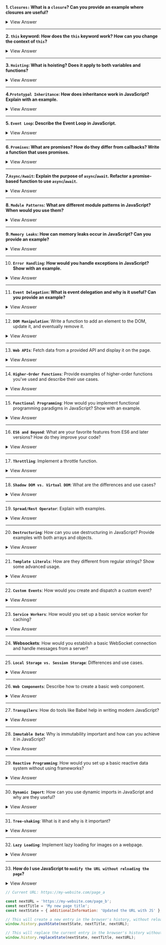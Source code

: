 **1. `Closures:` What is a `closure`? Can you provide an example where closures are useful?**

<details>
<summary>View Answer</summary>
A closure in programming refers to a function that has access to variables from its outer (enclosing) scope, even after the outer function has finished its execution. This provides a way to maintain state between function calls.

<b>Example:</b>

```javascript
function makeCounter() {
  let count = 0;

  return function () {
    return count++;
  };
}

let counter1 = makeCounter();
let counter2 = makeCounter();

console.log(counter1()); // Outputs: 0
console.log(counter1()); // Outputs: 1
console.log(counter2()); // Outputs: 0
console.log(counter1()); // Outputs: 2
```

In this example:

1. `makeCounter` is a function that defines a local variable `count` and returns an inner function.
2. The inner function, when called, increments and returns the current value of `count`.
3. We create two separate counters, `counter1` and `counter2`, each with its own separate `count` state.
4. Despite multiple calls to the counters, they maintain their respective states.

This is a useful feature in many situations, especially when you want to encapsulate some state within a function and expose only certain functionality related to that state. In the above example, we're ensuring that the `count` variable cannot be directly modified from outside, maintaining encapsulation.

</details>

---

**2. `this` keyword: How does the `this` keyword work? How can you change the context of `this`?**

<details>
<summary>View Answer</summary>

The `this` keyword in JavaScript refers to the object it belongs to. However, its value is determined based on how a function is called, Here's a brief overview:

1. **In a Method**: When a function is called as an object method, `this` refers to the object.

   ```javascript
   const obj = {
     value: 'Hello',
     say: function () {
       console.log(this.value);
     },
   };
   obj.say(); // Outputs: "Hello"
   ```

2. **Standalone Function**: When a function is called outside of an object context, `this` refers to the global object (`window` in a browser). But in "strict mode", it's `undefined`.

   ```javascript
   function standalone() {
     console.log(this);
   }
   standalone(); // Outputs: window (or undefined in strict mode)
   ```

3. **Constructor Function**: When a function is called with the `new` keyword, `this` refers to the newly created instance.

   ```javascript
   function Car(make) {
     this.make = make;
   }
   const myCar = new Car('Toyota');
   console.log(myCar.make); // Outputs: "Toyota"
   ```

4. **Event Listener**: In DOM event listeners, `this` refers to the element that received the event.
   ```javascript
   button.addEventListener('click', function () {
     console.log(this); // Outputs: <button> element
   });
   ```

You can change the context of `this` using these methods:

1. **`call()`**: Calls a function with a given `this` value and arguments provided individually.

   ```javascript
   function greet(greeting, punctuation) {
     console.log(greeting + ', ' + this.name + punctuation);
   }
   const person = { name: 'John' };
   greet.call(person, 'Hello', '!'); // Outputs: "Hello, John!"
   ```

2. **`apply()`**: Similar to `call()`, but arguments are provided as an array.

   ```javascript
   greet.apply(person, ['Hello', '!']); // Outputs: "Hello, John!"
   ```

3. **`bind()`**: Creates a new function with a given `this` value and optional arguments.

   ```javascript
   const greetJohn = greet.bind(person, 'Hi');
   greetJohn('!'); // Outputs: "Hi, John!"
   ```

4. **Arrow functions**: Arrow functions don't have their own `this`. They inherit the `this` value from the enclosing scope.
   ```javascript
   const obj = {
     value: 'Hello',
     say: function () {
       setTimeout(() => {
         console.log(this.value); // Outputs: "Hello"
       }, 1000);
     },
   };
   obj.say();
   ```

Understanding the behavior of `this` is crucial in JavaScript, as it's central to how objects and functions interact.

 </details>

---

**3. `Hoisting`: What is hoisting? Does it apply to both variables and functions?**

<details>
<summary>View Answer</summary>
Hoisting is a JavaScript mechanism where variables and function declarations are moved to the top of their containing scope during the compilation phase, before the code is executed. It's important to note that while the declarations are hoisted, the initializations are not.

Hoisting applies to both variables (declared with `var`) and function declarations:

1. **Variable Hoisting**: When variables are declared using `var`, they are hoisted to the top of their scope, but they are not initialized. They are assigned the value `undefined` until the code where they are defined runs.

   ```javascript
   console.log(foo); // Outputs: undefined
   var foo = 5;
   console.log(foo); // Outputs: 5
   ```

   In the above example, the variable declaration `var foo;` is hoisted, but the assignment `foo = 5` stays where it is.

2. **Function Hoisting**: Function declarations are hoisted to the top of their scope, including their definitions.

   ```javascript
   console.log(bar()); // Outputs: "Hello!"
   function bar() {
     return 'Hello!';
   }
   ```

   Here, the entire function `bar` is hoisted to the top, so it's available before its actual declaration in the code.

However, there are nuances:

- Variables declared with `let` and `const` are also hoisted to the top of their block scope, but accessing them before their actual declaration in the code will throw an error. This phenomenon is often referred to as the "Temporal Dead Zone."

  ```javascript
  console.log(baz); // Throws an error
  let baz = 5;
  ```

- Function expressions (including arrow functions) are not hoisted, because they involve variable assignments. If a function is assigned to a variable using `var`, the variable will be hoisted but not the function itself.

  ```javascript
  console.log(qux()); // Throws an error
  var qux = function () {
    return 'Hello!';
  };
  ```

  </details>

---

**4.`Prototypal Inheritance`: How does inheritance work in JavaScript? Explain with an example.**

<details>
<summary>View Answer</summary>

Inheritance in JavaScript is prototype-based, rather than class-based like in many other object-oriented languages. Each object in JavaScript has an internal link to another object called its "prototype." When you try to access a property on an object, JavaScript will first look for that property on the object itself. If it doesn't find it, it'll look on the object's prototype, and then the prototype's prototype, and so on, until it either finds the property or reaches an object with a null prototype.

Here's a step-by-step example:

**1. Create a constructor function:**
Constructor functions are used to instantiate new objects in JavaScript.

```javascript
function Animal(name) {
  this.name = name;
}
```

**2. Add methods to the prototype:**

```javascript
Animal.prototype.speak = function () {
  console.log(`${this.name} makes a noise.`);
};
```

**3. Create a new constructor for a derived class:**

```javascript
function Dog(name) {
  Animal.call(this, name); // Call the parent constructor
}
```

**4. Make the derived class inherit from the base class:**

To achieve this, we'll set the prototype of the `Dog` constructor to an instance of `Animal`.

```javascript
Dog.prototype = Object.create(Animal.prototype);
Dog.prototype.constructor = Dog; // Fix the constructor property
```

**5. Add or override methods for the derived class:**

```javascript
Dog.prototype.speak = function () {
  console.log(`${this.name} barks.`);
};
```

**6. Instantiate and use:**

```javascript
let dog = new Dog('Rover');
dog.speak(); // Outputs: "Rover barks."
```

In this example, `Dog` inherits from `Animal`. When the `speak` method is called on a `Dog` instance, JavaScript will first look for the method on `Dog`. If not found (or before we added the override), it would look on `Dog's` prototype, which is an instance of `Animal`, and use the `speak` method from there.

With the introduction of ES6 (ECMAScript 2015), JavaScript now has a `class` syntax that makes it easier to write and understand inheritance. However, it's crucial to recognize that this `class` syntax is syntactic sugar over the existing prototype-based inheritance system; it doesn't introduce a new inheritance model to the language.

</details>

---

**5. `Event Loop`: Describe the Event Loop in JavaScript.**

<details>
<summary>View Answer</summary>

In JavaScript, the Event Loop is a mechanism that continuously checks if the call stack is empty and, if so, takes the next task from the task queue and pushes it to the call stack to be executed.

This allows JavaScript, which is single-threaded, to handle tasks like callbacks and promises asynchronously without blocking the main thread.

Here's a simple breakdown:

1. **Call Stack**: This is where your JavaScript code is executed, one line at a time. If a function is called, it's added to the call stack, and once it's executed, it's removed.

2. **Task Queue (or Callback Queue)**: When asynchronous operations like `setTimeout`, AJAX requests, or user interactions finish, their resulting callbacks are added to this queue.

3. **Web APIs**: Provided by the browser, these are where asynchronous operations like timers or AJAX requests run. Once they're done, they place their callbacks in the task queue.

The Event Loop's job is to look at the call stack and the task queue. If the call stack is empty and there's a task waiting in the queue, the Event Loop pushes the first task from the queue onto the call stack to be executed.

This process ensures that the main thread doesn't get blocked by long-running operations, allowing for a non-blocking, asynchronous behavior in JavaScript.

</details>

---

**6. `Promises`: What are promises? How do they differ from callbacks? Write a function that uses promises.**

<details>
<summary>View Answer</summary>
Promises are more convenient way to handle asynchronous operations compared to traditional callback methods. They represent a value which might be available now, or in the future, or never.

**Promises vs. Callbacks**:

1. **Readability**: Callbacks, especially when nested (often termed "callback hell" or "pyramid of doom"), can lead to less readable code. Promises provide a cleaner syntax with methods like `.then()` and `.catch()` for chaining.
2. **Error Handling**: With callbacks, each callback generally needs its own error handling. Promises allow centralized error handling using `.catch()`.
3. **Flexibility**: Promises have built-in methods, like `Promise.all()`, to work with multiple asynchronous operations conveniently.

_Here's a basic comparison:_

**Callback**:

```javascript
function fetchData(callback) {
  // Simulating async operation using setTimeout
  setTimeout(function () {
    callback('Data fetched!');
  }, 1000);
}

fetchData(function (data) {
  console.log(data);
});
```

**Promise**:

```javascript
function fetchData() {
  return new Promise((resolve, reject) => {
    // Simulating async operation using setTimeout
    setTimeout(function () {
      resolve('Data fetched with promises!');
    }, 1000);
  });
}

fetchData()
  .then((data) => console.log(data))
  .catch((error) => console.error(error));
```

The Promise version provides a clear way to handle both success (using `.then()`) and failure (using `.catch()`) scenarios. As more asynchronous operations are chained, the advantages of using promises over callbacks become more pronounced.

</details>

---

**7.`Async/Await`: Explain the purpose of `async`/`await`. Refactor a promise-based function to use `async`/`await`.**

<details>
<summary>View Answer</summary>
The `async/await` syntax is a more recent addition to JavaScript that further simplifies asynchronous code, making it look and behave a bit more like synchronous code. Here's the purpose of `async/await`:

1. **Readability**: It offers a cleaner, more intuitive way to work with Promises, reducing the need for `.then()` and `.catch()` chains.

2. **Error Handling**: With `async/await`, you can use traditional `try/catch` blocks to handle asynchronous errors.

3. **Synchronous-Like Flow**: The code can be written in a way that appears linear, making it easier to follow the logic.

Let's refactor our previous Promise example to use `async/await`:

**Promise-based function**:

```javascript
function fetchData() {
  return new Promise((resolve, reject) => {
    setTimeout(function () {
      resolve('Data fetched with promises!');
    }, 1000);
  });
}

fetchData()
  .then((data) => console.log(data))
  .catch((error) => console.error(error));
```

**Refactored with `async/await`**:

```javascript
function fetchData() {
  return new Promise((resolve, reject) => {
    setTimeout(function () {
      resolve('Data fetched with async/await!');
    }, 1000);
  });
}

async function displayData() {
  try {
    let data = await fetchData();
    console.log(data);
  } catch (error) {
    console.error(error);
  }
}

displayData();
```

_In the refactored example:_

- The function `displayData` is declared with the `async` keyword, indicating it's an asynchronous function.
- Inside this function, the `await` keyword is used to pause the execution until `fetchData()` resolves, and then assigns its value to the `data` variable.
- Errors can be caught using a conventional `try/catch` block.

This approach offers a more structured and readable way to handle asynchronous operations.

</details>

---

**8. `Module Patterns`: What are different module patterns in JavaScript? When would you use them?**

<details>
<summary>View Answer</summary>
- Module Patterns are design patterns that allow for the **encapsulation** of code, the creation of private and public methods and variables and the organization of code into modular, maintainable structures.

**1. Module Pattern**: This pattern uses an IIFE to create a scope for variables and functions, which prevents them from polluting the global namespace.

```js
var myModule = (function () {
  var privateVar = "I'm private";
  function privateMethod() {
    console.log(privateVar);
  }
  return {
    publicMethod: function () {
      privateMethod();
    },
  };
})();
myModule.publicMethod(); // Outputs: "I'm private"
```

**2. Revealing Module Pattern**: A variation where you reveal only the properties and methods you want to make public by returning an object literal.

```js
var revealingModule = (function () {
  var privateVar = "I'm private";
  function privateMethod() {
    console.log(privateVar);
  }
  function publicMethod() {
    privateMethod();
  }
  return {
    publicMethod: publicMethod,
  };
})();
revealingModule.publicMethod(); // Outputs: "I'm private"
```

**3. Singleton Pattern**: Ensures that a class has only one instance and provides a global point to access it.

```js
var singleton = (function () {
  var instance;
  function init() {
    return {
      publicMethod: function () {
        console.log("I'm a public method");
      },
    };
  }
  return {
    getInstance: function () {
      if (!instance) {
        instance = init();
      }
      return instance;
    },
  };
})();
var singleA = singleton.getInstance();
var singleB = singleton.getInstance();
console.log(singleA === singleB); // Outputs: true
```

**4. ES6 Modules (ES2015)**: The native module system in ES6. It allows for the export and import of modules.

```js
// file: moduleA.js
export function myFunction() {
  console.log('Hello from module A');
}

// file: main.js
import { myFunction } from './moduleA';
myFunction(); // Outputs: "Hello from module A"
```

</details>

---

**9. `Memory Leaks`: How can memory leaks occur in JavaScript? Can you provide an example?**

<details>
<summary>View Answer</summary>

- Memory leaks in js occur when objects are no longer needed but are still being referenced, preventing them from being garbage collected.

1. **Global Variables:**: If they reference to large data structures or other objects.

2. **Forgotten Timers or callbacks**: If you set up an interval or timeout and forget to clear it, or any event listeners and forget to remove them can cause memory leaks.

3. **Out of DOM references:** Keeping references to DOM elements that have been removed can cause those elements to remain in memory.

4. **Closures:** if they keep the references to objects longer than necessary

5. **Circular References:** Issue in older browsers where the browser couldn't break the cycle where two JS objects reference each other.

</details>

---

10. **`Error Handling`: How would you handle exceptions in JavaScript? Show with an example.**

<details>
<summary>View Answer</summary>

- Done with the try catch finally

```js
const axios = require('axios');

async function fetchData(url) {
  let response;
  try {
    response = await axios.get(url);
    // Handle the response (e.g., return the data or do something with it)
    return response.data;
  } catch (error) {
    console.error('An error occurred while fetching data:', error.message);
    // Depending on your use case, you might want to throw the error,
    // return a default value, or handle it in some other way.
    return null;
  } finally {
    console.log('API call finished.');
  }
}

// Usage:
(async () => {
  const data = await fetchData('https://api.example.com/data');
  console.log(data);
})();
```

</details>

---

11. **`Event Delegation`: What is event delegation and why is it useful? Can you provide an example?**

<details>
<summary>View Answer</summary>
- Is a technique where you delegate the handling of events to a common parent element rather than assigning event handlers to individual elements.

- based on the event bubbling principle, where an event propagates up from the target element through its ancestors in the DOM hierarchy.

##### Why it is useful?

**1. Efficiency**: Instead of attaching multiple event listeners you can attach a single event listener. Reduces overhead of managing multiple event listeners.

**2. Dynamic elements**: If elements are added or removed dynamically you don't have to attach or remove event listeners for each element. The parent event listenere will hanlde events for all current and future child elements.

**3. Less memory consumption**: Less event listeners means less memory consumption which can lead to performance improvements.

```js
// Example:

<ul id='itemList'>
  <li>Item 1</li>
  <li>Item 2</li>
  <li>Item 3</li>
</ul>
```

```js
// With event delegation:

const itemList = document.getElementById('itemlist');
itemList.addEventListener('click', function (event) {
  if (event.target.tagName === 'LI') {
    console.log(event.target.textContent);
  }
});
```

</details>

---

12. **`DOM Manipulation`**: Write a function to add an element to the DOM, update it, and eventually remove it.

<details>
<summary>View Answer</summary>

```js
function manipulateDOM() {
  // Parent element to which our new element will be appended
  const parentElement = document.body;

  // 1. Add an Element to the DOM
  const newElement = document.createElement('div');
  newElement.id = 'myElement';
  newElement.textContent = 'This is a new element!';
  parentElement.appendChild(newElement);

  // 2. Update the Element
  setTimeout(() => {
    const elementToUpdate = document.getElementById('myElement');
    elementToUpdate.textContent = 'This element has been updated!';
    elementToUpdate.style.color = 'blue';
  }, 2000); // Update after 2 seconds

  // 3. Remove the Element from the DOM
  setTimeout(() => {
    const elementToRemove = document.getElementById('myElement');
    parentElement.removeChild(elementToRemove);
  }, 4000); // Remove after 4 seconds
}

// Call the function
manipulateDOM();
```

</details>

---

13. **`Web APIs`**: Fetch data from a provided API and display it on the page.

<details>
<summary>View Answer</summary>

```js

<!DOCTYPE html>
<html lang="en">
<head>
    <meta charset="UTF-8">
    <meta name="viewport" content="width=device-width, initial-scale=1.0">
    <title>Fetch API Data</title>
</head>
<body>

<div id="dataContainer"></div>

<script>
    const apiUrl = 'https://jsonplaceholder.typicode.com/posts/1';

    async function fetchDataAndDisplay() {
        try {
            const response = await fetch(apiUrl);
            if (!response.ok) {
                throw new Error('Network response was not ok');
            }
            const data = await response.json();
            const dataContainer = document.getElementById('dataContainer');
            dataContainer.innerHTML = `
                <h2>${data.title}</h2>
                <p>${data.body}</p>
            `;
        } catch (error) {
            console.error('There was a problem with the fetch operation:', error.message);
        }
    }
    fetchDataAndDisplay();
</script>
</body>
</html>
```

</details>

---

14. **`Higher-Order Functions`**: Provide examples of higher-order functions you've used and describe their use cases.
<details>
<summary>View Answer</summary>

Higher-order functions are functions **that take one or more functions as arguments, return a function, or both**. They are a fundamental part of functional programming in JavaScript

**1. map**: Iterates over each item in an array and applies a function to each element. It returns a new array with the results

```js
const numbers = [1, 2, 3, 4];
const doubled = numbers.map((num) => num * 2);
console.log(doubled); // [2, 4, 6, 8]
```

**2. filter**: Iterates over each item in an array and returns a new array with only the items for which the provided function returns true

```js
const numbers = [1, 2, 3, 4];
const evens = numbers.filter((num) => num % 2 === 0);
console.log(evens); // [2, 4]
```

**3. reduce**: Iterates over each item in an array and reduces the array to a single value using a function that you provide.

```js
const numbers = [1, 2, 3, 4];
const sum = numbers.reduce((total, num) => total + num, 0);
console.log(sum); // 10
```

</details>

---

15. **`Functional Programming`**: How would you implement functional programming paradigms in JavaScript? Show with an example.

<details>
<summary>View Answer</summary>
- Avoids changing state and mutable data.

Here are some of the principles of functional programming.

**1. First-Class and Higher order functions:** Functions in javascript are first-class, meaning they can be passed as arguments to other functions, returned as value from other functions and assigned to variables.

**2. Pure Functions:** A function is pure if it's solely determined by its input and it doesn't have any observable side effects.

**3. Immutability**: In FP, once data is created, it cannot be changed. If you want to make a change, you create a new data strcuture.

- This is useful for concurrency and maintaining data integrity.

**4. Function Composition:** Process of combining two or more functions to produce a new function

**5. Avoid Side Effects:** This includes modifying a global object or modifying one of its arguments.

</details>

---

16. **`ES6 and Beyond`**: What are your favorite features from ES6 and later versions? How do they improve your code?

<details>
<summary>View Answer</summary>

**1. Arrow Functions:**

- Makes function syntax shorter and more concise.
- Lexcially binds the value of `this` which is useful in scenarios like event handlers and callbacks.

```js
const numbers = [1, 2, 3];
const doubled = numbers.map((num) => num * 2);
```

**2. Template Literals:**

- Allows for string interpolation and multi-line strings without hacks.

```js
const name = 'Alice';
const greeting = `Hello ${name}`;
```

**3. Destructuring**

- Provides a way to extract values from arrays or properties from objects into distinct variables.

```js
const person = { firstName: 'John', lastName: 'Doe' };
const { firstName, lastName } = person;
```

**4. Spread/Rest operator**:

- Userful for spreading elements of any array or object properties.
- Rest is for collecting all the rest of the element in an array.

```js
// Spread operator example
const arr1 = [1, 2, 3];
const arr2 = [...arr1, 4, 5];
```

**5. Promises and async/await:**

- Provides a cleaner way to handle asynchronous operations compared to callbacks

```js
async function fetchData() {
  const response = await fetch(URL);
  const data = response.json();
  return data;
}
```

**6. Modules (import/export)**:

- Enables modular programming by allowing you to split your code into reusable pieces

```js
// math.js
export const add = (a, b) => a + b;

// app.js
import { add } from './math';
```

</details>

---

17. **`Throttling`**: Implement a throttle function.

<details>
<summary>View Answer</summary>

- Is a technique to limit the frequency at which a fucntion can be called.
- It's useful in scenarios like scroll events, window resizing, or any other events that fire at a higher rate

```js
function throttle(func, limit) {
  let inThrottle

  return (...args) {
      // Here, args is an array of all arguments passed to the function
      //  if the function is called with func(1, 2, 3, 4), then inside the function, args would be [1, 2, 3, 4].
    if (!inThrottle) {
      func(...args)
      // If args is [1, 2, 3, 4], the above is equivalent to calling func(1, 2, 3, 4).
      inThrottle = true
      setTimeout(() => (inThrottle = false), limit)
    }
  }
}
```

```js
// How to use:

// Example usage:
window.addEventListener('scroll', throttle(scrollHandlerFunc, 1000)); // This function will be called at most once every 1000ms (1 second)
```

</details>

---

18. **`Shadow DOM vs. Virtual DOM`**: What are the differences and use cases?

<details>
<summary>View Answer</summary>

_Shadow Dom_:

- offers encapsulation for DOM and CSS. It allows for the creation of a separate DOM tree with its styles and scripts which is attached to an element but doesn't interfere with the main Document's DOM.

_Uses_: Shadow DOM is used when you want to create reusable and isolated components.

- It's beneficial for widget development, plugins or any scenario where you don't want your component's internals to clash with the surrounding environment.

_Virtual Dom_:

- Is Virtual representation of a UI kept in memory and synced with the `real DOM` through a process called reconciliation. Technique popular in React

**Differences:** Virtual DOM provides a way to update the view in a more optimized and efficient manner. Instead of making direct changes to the real DOM (which can be slow) changes are made to the virtual DOM, which then calculates the diff between the current and the new state and updates the real DOM in a minimal way.

**Not Native**: Virutal DOM is not a web standard. It's a technique used by specific libraries and frameworks

**Use Cases**: Virtual DOM is benificial in scenarios where frequent updates to the UI can lead to the performance bottlenecks. Virtual DOM ensures a smoother User Experience.

**Summary**:

_Shadow DOM_: is about encapuslation, isolating components and their styles/scripts from the main document to prevent conflicts and leaks

_V Dom_: is about performance: optimizing the way the UI updates by minimizing direct interactions with the real DOM.

- If you're building a reusable widget or component that you want to remain isolated from the surrounding env, consider using Shadow DOM.

- If you're dveloping a dynamic web app where the UI changes frequently and you want to optimized those updates, consider using a library or framework that employs VDom like React.

</details>

---

19. **`Spread/Rest Operator`**: Explain with examples.
<details>
<summary>View Answer</summary>

**1. Spread operator**:

- Spreads the elements of an iterable (like an array or an object) into individual elements

```js
// Arrays

const arr = [1, 2, 3];

const arr2 = [...arr, 4, 5]; // [1, 2, 3, 4, 5]
```

```js
// Objects
const obj1 = { a: 1, b: 3 };

const obj2 = { ...obj1, c: 4 }; // { a: 1, b: 2, c: 3 }
```

```js
// Function arguments

function sum(x, y, z) {
  return x + y + z;
}

const numbers = [1, 2, 3];

console.log(sum(...numbers)); // 6
```

**2. Rest operator**:

- Collects multiple individual elements into an array

**Functions**

- Collects all remaining function arguments into an array

```js
function collectIntoArray(...args) {
  return args;
}

console.log(collectIntoArray(1, 2, 3, 4)); // [1, 2, 3, 4]
```

</details>

---

20. **`Destructuring`**: How can you use destructuring in JavaScript? Provide examples with both arrays and objects.

<details>
<summary>View Answer</summary>

- Destructuring provides a way to extract multiple items from arrays, objects, and even nested structures into thier own variables.

**_Array Destructuring_**:

```js
const colors = ['red', 'green', 'blue'];

const [firstColor, secondColor, thirdColor] = colors;

console.log(firstColor); // red
console.log(secondColor); // green
console.log(thirdColor); // blue
```

```js
// if you skip items

const [, , lastColor] = colors;

console.log(lastColor); // blue
```

```js
//using rest parameter
const [primaryColor, ...otherColors] = colors;

console.log(primaryColor); // red
console.log(otherColors); // ['green', 'blue']
```

**_Object Destructuring_**:

- you can unpack properties from objects into variables

```js
const person = {
  firstName: 'John',
  lastName: 'Doe',
  age: 30,
};

const { firstName, lastName } = person;

console.log(firstName); // John
console.log(lastName); // Doe
```

```js
const { firstName: fName, lastName: lName } = person;

console.log(fName); // John
console.log(lName); // Doe
```

```js
const student = {
  name: 'Alice',
  scores: {
    math: 90,
    english: 85,
  },
};

const {
  scores: { math, english },
} = student;

console.log(math); // 90
console.log(english); // 85
```

</details>

---

21. **`Template Literals`**: How are they different from regular strings? Show some advanced usage.

<details>
<summary>View Answer</summary>

Template literals, introduced in ES6, offer a more powerful and flexible way to work with strings in JavaScript. They differ from regular strings in several key ways:

1. Syntax:
   Regular strings use single (' ') or double (" ") quotes.
   Template literals use backticks (````).
2. String Interpolation:
   With regular strings, you concatenate variables or expressions using the + operator.
   Template literals allow you to embed expressions directly using ${expression}.
3. Multi-line Strings:
   Regular strings don't handle multi-line text well. You'd typically use the \n escape character or concatenate multiple strings.
   Template literals support multi-line strings natively.

   ```js
   const multiLine = `
   This is a line.
   And this is another line.
   `;
   console.log(multiLine);
   ```

</details>

---

22. **`Custom Events`**: How would you create and dispatch a custom event?

<details>
<summary>View Answer</summary>

- In Javascript, custom events can be created and dispatched using the `CustomEvent` constructor.
- This allows you to create your own events that can carry custom data and be dispatched on any DOM element.

**1. Creating a Custom Event**

```js
const event = new CustomEvent('customStart', {
  detail: {
    message: 'Custom Event triggered!',
    time: new Date(),
  },
  bubbles: true,
  cancelable: true,
});
```

**2. Dispatching the Custom Event**

```js
const button = document.querySelector('button');
button.dispatchEvent(event); // you have to provide the varialbe that is used for creation of custom Event (ex: event)
```

**3. Listening the Custom Event**

```js
button.addEventListener('customStart', (e) => {
  console.log(e.detail.message); // Custom Event triggered!
  console.log(e.detail.time); // time when user clicked on button
});
```

</details>

---

23. **`Service Workers`**: How would you set up a basic service worker for caching?
<details>
<summary>View Answer</summary>

- Service workers are a powerful feature in modern web browsers that allow you **to intercept and cache network requests.** enabling features like offline access and performance improvments.

**1. Registering the Service Worker:**

```js
if ('serviceWorker' in navigator) {
  navigator.serviceWorker
    .register('/service-worker.js')
    .then((registration) => {
      console.log('Service Worker registered with scope'.registration.scope);
    })
    .catch((error) => {
      console.log('Service worker registration failed: ', error);
    });
}
```

**2. writing the service worker:**

```js
// service-worker.js

const CACHE_NAME = 'my-site-cache-v1';

const urlsToCache = [
  '/',
  '/styles/main.css',
  '/scripts/main.js',
  '/images/my-image.jpg',
];
```

**3. Install the service worker and cache the assets:**

```js
// install

self.addEventListener('install', (event) => {
  event.waitUntil(
    caches.open(CACHE_NAME).then((cache) => {
      console.log('Opened cache');
      return cache.addAll(urlsToCache);
    })
  );
});
```

**4. Intercept fetch requests and serve from cache if available:**

```js
// fetch

self.addEventListener('fetch', (event) => {
  event.respondWith(
    caches.match(event.request).then((response) => {
      // Cache hit - return the response from the cached version
      if (response) {
        return response;
      }

      // If not in cache, fetch from the network
      return fetch(event.request).then((response) => {
        // Check if we received a valid response
        if (!response || response.status !== 200 || response.type !== 'basic') {
          return response;
        }

        // Clone the response so that it's stream remains readable in both cache and browser
        const responseToCache = response.clone();

        caches.open(CACHE_NAME).then((cache) => {
          cache.put(event.request, responseToCache);
        });

        return response;
      });
    })
  );
});
```

**5. update the service worker and manage old caches**

```js
// activate

self.addEventListener('activate', (event) => {
  const cacheWhitelist = [CACHE_NAME];

  event.waitUntil(
    caches.keys().then((cacheNames) => {
      return Promise.all(
        cacheNames.map((cacheName) => {
          if (cacheWhitelist.indexOf(cacheName) === -1) {
            // If this cache name isn't present in the array, delete it
            return caches.delete(cacheName);
          }
        })
      );
    })
  );
});
```

</details>

---

24. **Websockets**: How would you establish a basic WebSocket connection and handle messages from a server?

---

25. **`Local Storage vs. Session Storage`**: Differences and use cases.

<details>
<summary>View Answer</summary>

**Local storage:**

- Data stored here persists even after the browser is closed. It has no expiration time.
- Typically allows for about 5-10 MB of data storage (varies by browser).

**_Use cases:_**

- Storing user preferences that persists across sessions
- Saving the state of a user's activity over a long period of time.
- Caching data for offline use.

**Session storage:**

- is cleared when the page session ends (i.e when the tab is closed)
- Typically allows for about 5-10 MB of data storage (varies by browser).
- Data in one tab's sessionStorage cannot be accessed by another tab.

**_Use cases:_**

- Storing temporary data like form inputs so that they can be restored if the page is accidentally refreshed.
- Keeping track of a user's activity within a single session, like items added to a shopping cart.

**Cookies:**

- Defined by the `expires` attribute. If not set, the cookie will last for the session (similar to session storage). If set, it will persist across sessions (similar to localStorage)

- Capactity is only 4KB per cookie
- Can be set to be accessible across subdomains.
- Cookies are sent with every HTTP request to the domain, which can impact performance if the cookie size is large.

**_Use cases:_**

- Storing session identifiers for user auth.
- Tracking user behaviour(ex: analytics or advertise)
- Storing small bits of data that need to be accessed server-side

**Summary**:
**_localStorage_**: Use for data that should persist across multiple sessions and doesn't need to be sent to the server with every request.
**_sessionStorage_**: Use for data that should last only for a single page session.
**_Cookies_**: Use for data that needs to be sent to the server with every request, or for smaller pieces of data with specific expiration requirements.

</details>

---

26. **`Web Components`**: Describe how to create a basic web component.

<details>
<summary>View Answer</summary>

</details>

---

27. **`Transpilers`**: How do tools like Babel help in writing modern JavaScript?

<details>
<summary>View Answer</summary>
-  take source code written in one language and produce the equivalent code in another language. Babel is one of the most popular JavaScript transpilers, and it plays a crucial role in modern web development

- Not all browsers, especially older ones, support the latest JavaScript features. Babel allows developers to write modern JavaScript while ensuring that the code runs in older browsers.

- Babel can transform JSX syntax (used by React and other libraries) into regular JavaScript function calls.

- Babel easily integrates with popular build tools like Webpack, Rollup, and Parcel. This seamless integration means that as developers save their modern JavaScript files, they are automatically transpiled to widely-supported JavaScript in the build process.

</details>

---

28. **`Immutable Data`**: Why is immutability important and how can you achieve it in JavaScript?

<details>
<summary>View Answer</summary>
- Immutability refers to the concept that once a data structure is created, it cannot be changed.

- If you want to make a change, you create a new data structure. This is in contrast to mutable data, which can be directly modified after its creation.

Immutability is a fundamental concept in functional programming and has several benefits when applied to application development.

### Why is Immutability Important?

1. **Predictability**: Immutable data structures reduce the chances of unintended side-effects. When data cannot change unexpectedly, it's easier to reason about the application's behavior.

2. **Simpler Change Detection**: In frameworks like React, immutable data can simplify change detection. If a reference to a data structure changes, the data has changed. This can lead to performance improvements.

3. **Concurrency**: Immutable data structures can be more safely used in concurrent scenarios (like multi-threaded environments) because there's no risk of one thread mutating data that another thread is using.

4. **History/Undo-Redo**: Keeping a history of immutable states allows for features like undo and redo, as seen in some state management libraries like Redux.

5. **Easier Debugging**: When data is immutable, it's easier to track when and where it was changed, making debugging more straightforward.

### How to Achieve Immutability in JavaScript:

JavaScript **_doesn't enforce immutability by default_**, but you can adopt practices and use libraries to ensure data remains immutable.

1. **Using Const**: The `const` keyword ensures that a variable cannot be reassigned. However, this doesn't make the value itself immutable, especially if it's an object or array.

   ```javascript
   const arr = [1, 2, 3];
   arr.push(4); // This is allowed, so the array itself isn't immutable.
   ```

2. **Avoid Mutating Methods**: For arrays, avoid methods like `push`, `pop`, `shift`, `splice`, and instead use methods like `map`, `filter`, `concat`, and the spread operator.

   ```javascript
   const arr = [1, 2, 3];
   const newArr = [...arr, 4]; // Instead of push
   ```

   For objects, you can use the spread operator or `Object.assign` to create new objects without mutating the original:

   ```javascript
   const obj = { a: 1, b: 2 };
   const newObj = { ...obj, c: 3 }; // Instead of direct assignment
   ```

3. **Object.freeze**: This method can make an object shallowly immutable, meaning you can't add, modify, or delete properties. However, nested objects remain mutable.

   ```javascript
   const obj = Object.freeze({ a: 1, b: 2 });
   obj.a = 3; // This will not work
   ```

4. **Use Libraries**: Libraries like [Immutable.js](https://immutable-js.com/) or [immer](https://immerjs.github.io/immer/) provide immutable data structures and helper functions to work with them. These libraries offer deep immutability and various utilities to manipulate data without mutations.

5. **Deep Cloning**: For deep immutability, you might need to deep clone objects. This can be achieved using libraries like [lodash's `cloneDeep`](https://lodash.com/docs/#cloneDeep) method, but be cautious about performance implications for large objects.

In conclusion, while JavaScript doesn't enforce immutability by default, understanding its importance and leveraging practices and tools to ensure data remains unchanged can lead to more robust and maintainable applications.

</details>

---

29. **`Reactive Programming`**: How would you set up a basic reactive data system without using frameworks?

<details>
<summary>View Answer</summary>

</details>

---

30. **`Dynamic Import`**: How can you use dynamic imports in JavaScript and why are they useful?

<details>
<summary>View Answer</summary>

</details>

---

31. **`Tree-shaking`**: What is it and why is it important?

<details>
<summary>View Answer</summary>

</details>

---

32. **`Lazy Loading`**: Implement lazy loading for images on a webpage.

<details>
<summary>View Answer</summary>

</details>

---

33. **How do I use JavaScript to `modify the URL without reloading the page`?**

<details>
<summary>View Answer</summary>

- We can achieve this using History API (pushState or replaceState)

#### History API:

- You can use either history.pushState() or history.replaceState() to modify the URL in the browser
- The arguments for both methods are the same, allowing you to pass a customized serializable state object as the first argument.
</details>

```js
// Current URL: https://my-website.com/page_a

const nextURL = 'https://my-website.com/page_b';
const nextTitle = 'My new page title';
const nextState = { additionalInformation: 'Updated the URL with JS' };

// This will create a new entry in the browser's history, without reloading
window.history.pushState(nextState, nextTitle, nextURL);

// This will replace the current entry in the browser's history without reloading
window.history.replaceState(nextState, nextTitle, nextURL);
```
